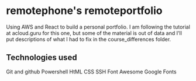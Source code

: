 # remotephone's remoteportfolio

Using AWS and React to build a personal portfolio. I am following the tutorial at acloud.guru for this one, but some of the material is out of data and I'll put descriptions of what I had to fix in the course_differences folder. 


## Technologies used
Git and github
Powershell
HtML
CSS
SSH
Font Awesome
Google Fonts


